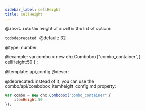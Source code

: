 ```yaml
---
sidebar_label: cellHeight
title: cellHeight
---          
```


@short: sets the height of a cell in the list of options

```tododeprecated ```
@default: 32


@type: number

@example: 
var combo = new dhx.Combobox("combo_container",{
    cellHeight:50
});


@template:	api_config
@descr: 


@deprecated: instead of it, you can use the combo/api/combobox_itemheight_config.md property:

~~~js
var combo = new dhx.Combobox("combo_container",{
    itemHeight:50
});
~~~
